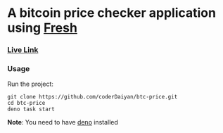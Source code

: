# A bitcoin price checker application using [Fresh](https://fresh.deno.dev/)

### [Live Link](https://daiyanjs-btc-checker.deno.dev/)

### Usage

Run the project:

```
git clone https://github.com/coderDaiyan/btc-price.git
cd btc-price
deno task start
```

**Note**: You need to have [deno](https://deno.land/) installed
